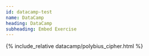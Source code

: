 ```yaml
---
id: datacamp-test
name: DataCamp
heading: DataCamp
subheading: Embed Exercise
---
```


{% include_relative datacamp/polybius_cipher.html %}
